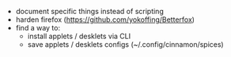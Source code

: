 - document specific things instead of scripting
- harden firefox (https://github.com/yokoffing/Betterfox)
- find a way to:
  - install applets / desklets via CLI
  - save applets / desklets configs (~/.config/cinnamon/spices)
